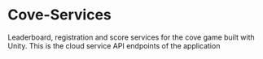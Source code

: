 # Cove-Services
Leaderboard, registration and score services for the cove game built with Unity. This is the cloud service API endpoints of the application
